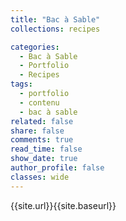 ```yaml
---
title: "Bac à Sable"
collections: recipes

categories:
  - Bac à Sable
  - Portfolio
  - Recipes
tags:
  - portfolio
  - contenu
  - bac à sable
related: false
share: false
comments: true
read_time: false
show_date: true
author_profile: false
classes: wide
---
```


{{site.url}}{{site.baseurl}}
